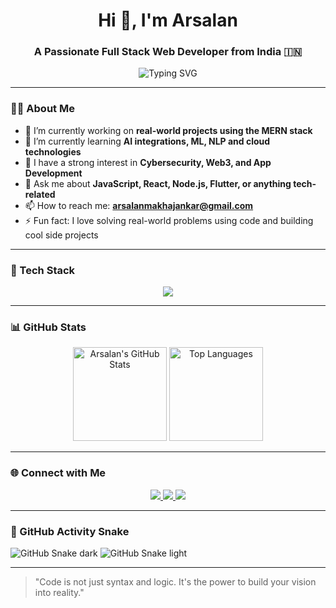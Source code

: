 <h1 align="center">Hi 👋, I'm Arsalan</h1>
<h3 align="center">A Passionate Full Stack Web Developer from India 🇮🇳</h3>

<p align="center">
  <img src="https://readme-typing-svg.demolab.com?font=Fira+Code&size=22&pause=1000&center=true&width=435&lines=Full+Stack+Web+Developer;MERN+Stack+Explorer;Tech+Enthusiast+%F0%9F%94%8A;Always+Learning+Something+New!" alt="Typing SVG" />
</p>

---

### 🧑‍💻 About Me

- 🔭 I’m currently working on **real-world projects using the MERN stack**
- 🌱 I’m currently learning **AI integrations, ML, NLP and cloud technologies**
- 🧠 I have a strong interest in **Cybersecurity, Web3, and App Development**
- 💬 Ask me about **JavaScript, React, Node.js, Flutter, or anything tech-related**
- 📫 How to reach me: **arsalanmakhajankar@gmail.com**
- ⚡ Fun fact: I love solving real-world problems using code and building cool side projects

---

### 🚀 Tech Stack

<div align="center">
  <img src="https://skillicons.dev/icons?i=js,ts,react,nodejs,express,mongodb,html,css,bootstrap,tailwind,java,python,flutter,csharp,androidstudio,firebase,mysql,git,github,figma,linux,angular,gcp,intellij" />
</div>

---

### 📊 GitHub Stats

<div align="center">
  <img src="https://github-readme-stats.vercel.app/api?username=Arsalan0736&show_icons=true&theme=radical&hide_border=false" height="150" alt="Arsalan's GitHub Stats" />
  <img src="https://github-readme-stats.vercel.app/api/top-langs/?username=Arsalan0736&layout=compact&theme=radical&hide_border=false&langs_count=8" height="150" alt="Top Languages" />
</div>

---

### 🌐 Connect with Me

<div align="center">
  <a href="https://www.linkedin.com/in/arsalan-makhajankar-388526257" target="_blank">
    <img src="https://img.shields.io/badge/LinkedIn-0077B5?logo=linkedin&logoColor=white&style=for-the-badge" />
  </a>
  <a href="mailto:makhajankararsalan54@gmail.com" target="_blank">
    <img src="https://img.shields.io/badge/Gmail-D14836?logo=gmail&logoColor=white&style=for-the-badge" />
  </a>
  <a href="https://www.instagram.com/arsalan_makhajankar_736" target="_blank">
    <img src="https://img.shields.io/badge/Instagram-E4405F?logo=instagram&logoColor=white&style=for-the-badge" />
  </a>
</div>

---

### 🐍 GitHub Activity Snake

![GitHub Snake dark](https://github.com/Arsalan0736/Arsalan0736/blob/output/snake-dark.svg?raw=true#gh-dark-mode-only)
![GitHub Snake light](https://github.com/Arsalan0736/Arsalan0736/blob/output/snake.svg?raw=true#gh-light-mode-only)


---

> "Code is not just syntax and logic. It's the power to build your vision into reality."

